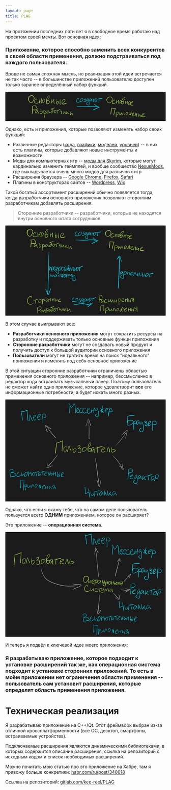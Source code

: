 ```yaml
---
layout: page
title: PLAG
---
```


На протяжении последних пяти лет я в свободное время работаю над проектом своей мечты. Вот основная идея:

### Приложение, которое способно заменить всех конкурентов в своей области применения, должно подстраиваться под каждого пользователя.

Вроде не самая сложная мысль, но реализация этой идеи встречается не так часто -- в большинстве приложений пользователю доступен только заранее определённый набор функций.

![Нерасширяемое приложение](/assets/images/mass-single-app.png)

Однако, есть и приложения, которые позволяют изменять набор своих функций:

* Различные редакторы ([кода](https://marketplace.visualstudio.com/VSCode), [графики](https://helpx.adobe.com/photoshop/kb/plugins.html), [моделей](https://docs.blender.org/manual/en/latest/editors/preferences/addons.html), [уровней](https://assetstore.unity.com)) -- в них есть плагины, которые добавляют новые инструменты и возможности
* Моды для компьютерных игр -- [моды для Skyrim](https://steamcommunity.com/workshop/browse/?appid=72850&section=readytouseitems), которые могут кардинально изменить геймплей, и вообще сообщество [NexusMods](https://www.nexusmods.com/), где выкладывается очень много модов для различных игр
* Расширения браузера -- [Google Chrome](https://chrome.google.com/webstore/category/extensions?hl=en), [Firefox](https://addons.mozilla.org/en-US/firefox/), [Safari](https://apps.apple.com/us/story/id1377753262)
* Плагины в конструкторах сайтов -- [Wordpress](https://wordpress.org/plugins/), [Wix](https://www.wix.com/app-market)

Такой богатый ассортимент расширений обычно появляется тогда, когда разработчики основного приложения позволяют сторонним разработчикам добавлять расширения.

> Сторонние разработчики -- разработчики, которые не находятся внутри основного штата сотрудников.

![Расширяемое приложение](/assets/images/mass-extendable-app.png)

В этом случае выигрывают все:

* **Разработчики основного приложения** могут сократить ресурсы на разработку и поддерживать только основные функци приложения
* **Сторонние разработчики** могут не создавать новый продукт и получить доступ к большой аудитории основного приложения
* **Пользователи** могут не тратить время на поиск "идеального" приложения и изменять под себя основное приложение

В этой ситуации сторонние разработчики ограничены областью применения основного приложения -- например, бессмысленно в редактор кода встраивать музыкальный плеер. Поэтому пользователь не сможет найти одно приложение, которое удовлетворит **все** его информационные потребности, а будет искать много разных.

![Пользователь использует разные приложения](/assets/images/mass-user-apps.png)

Однако, что если я скажу тебе, что на самом деле пользователь пользуется всего **ОДНИМ** приложением, которое он расширяет? 

Это приложение -- **операционная система**.

![Пользователь использует разные приложения внутри операционной системы](/assets/images/mass-user-os-apps.png)

И теперь я подвёл к ключевой идее моего приложения:

### Я разрабатываю приложение, которое подходит к установке расширений так же, как операционная система подходит к установке сторонних приложений. То есть в моём приложении нет ограничения области применения -- пользователь сам установит расширения, которые определят область применения приложения.

# Техническая реализация

Я разрабатываю приложение на C++/Qt. Этот фреймворк выбран из-за отличной кроссплатформенности (все ОС, десктоп, смартфоны, встраиваемые устройства).

Подключаемые расширения являются динамическими библиотеками, в которых содержится описание расширения, ссылка на репозиторий с исходным кодом и список необходимых расширений.

Можно почитать мою статью про это приложение на Хабре, там я привожу больше конкретики: [habr.com/ru/post/340018](https://habr.com/ru/post/340018/)

Ссылка на репозиторий: [gitlab.com/kee-reel/PLAG](https://gitlab.com/kee-reel/PLAG)
